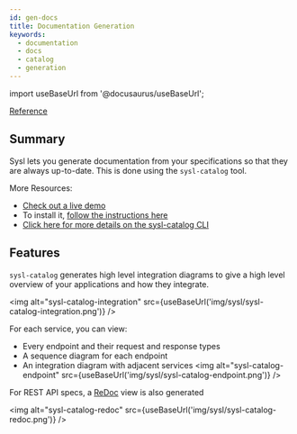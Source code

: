 ```yaml
---
id: gen-docs
title: Documentation Generation
keywords:
  - documentation
  - docs
  - catalog
  - generation
---
```


import useBaseUrl from '@docusaurus/useBaseUrl';

[Reference](https://github.com/anz-bank/sysl-catalog)

## Summary

Sysl lets you generate documentation from your specifications so that they are always up-to-date. This is done using the `sysl-catalog` tool.

More Resources:

- [Check out a live demo](https://demo.sysl.io/)
- To install it, [follow the instructions here](catalog/sysl-catalog-install.md)
- [Click here for more details on the sysl-catalog CLI](catalog/sysl-catalog-cmd.md)

## Features

`sysl-catalog` generates high level integration diagrams to give a high level overview of your applications and how they integrate.

<img alt="sysl-catalog-integration" src={useBaseUrl('img/sysl/sysl-catalog-integration.png')} />

For each service, you can view:

- Every endpoint and their request and response types
- A sequence diagram for each endpoint
- An integration diagram with adjacent services
  <img alt="sysl-catalog-endpoint" src={useBaseUrl('img/sysl/sysl-catalog-endpoint.png')} />

For REST API specs, a [ReDoc](https://github.com/Redocly/redoc) view is also generated

<img alt="sysl-catalog-redoc" src={useBaseUrl('img/sysl/sysl-catalog-redoc.png')} />
